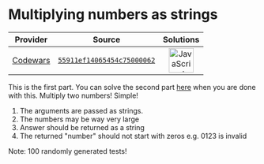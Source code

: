 [_metadata_:generated]: - "true"

# Multiplying numbers as strings

<!-- INFO TABLE BEGIN -->

| Provider                                        | Source                                                                               | Solutions                                                                                                                                                    |
| :---------------------------------------------: | :----------------------------------------------------------------------------------: | :----------------------------------------------------------------------------------------------------------------------------------------------------------: |
| [Codewars](../../../docs/providers/Codewars.md) | [`55911ef14065454c75000062`](https://www.codewars.com/kata/55911ef14065454c75000062) | [<img src="https://res.cloudinary.com/rascaltwo/image/upload/v1631924076/javascript_ehszr7.svg" alt="JavaScript" title="JavaScript" width="50" />](solve.js) |

<!-- INFO TABLE END -->

This is the first part. You can solve the second part <a href="https://www.codewars.com/kata/multiplying-numbers-as-strings-part-ii/javascript">here</a> when you are done with this.
Multiply two numbers! Simple!

1. The arguments are passed as strings.
2. The numbers may be way very large
3. Answer should be returned as a string
4. The returned "number" should not start with zeros e.g. 0123 is invalid

Note: 100 randomly generated tests!
